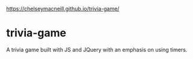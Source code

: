 https://chelseymacneill.github.io/trivia-game/

# trivia-game
A trivia game built with JS and JQuery with an emphasis on using timers. 
